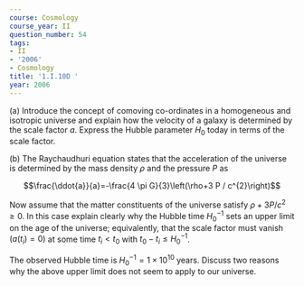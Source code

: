 ```yaml
---
course: Cosmology
course_year: II
question_number: 54
tags:
- II
- '2006'
- Cosmology
title: '1.I.10D '
year: 2006
---
```



(a) Introduce the concept of comoving co-ordinates in a homogeneous and isotropic universe and explain how the velocity of a galaxy is determined by the scale factor $a$. Express the Hubble parameter $H_{0}$ today in terms of the scale factor.

(b) The Raychaudhuri equation states that the acceleration of the universe is determined by the mass density $\rho$ and the pressure $P$ as

$$\frac{\ddot{a}}{a}=-\frac{4 \pi G}{3}\left(\rho+3 P / c^{2}\right)$$

Now assume that the matter constituents of the universe satisfy $\rho+3 P / c^{2} \geqslant 0$. In this case explain clearly why the Hubble time $H_{0}^{-1}$ sets an upper limit on the age of the universe; equivalently, that the scale factor must vanish $\left(a\left(t_{i}\right)=0\right)$ at some time $t_{i}<t_{0}$ with $t_{0}-t_{i} \leqslant H_{0}^{-1}$.

The observed Hubble time is $H_{0}^{-1}=1 \times 10^{10}$ years. Discuss two reasons why the above upper limit does not seem to apply to our universe.